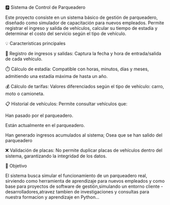 🅿️ Sistema de Control de Parqueadero

Este proyecto consiste en un sistema básico de gestión de parqueadero, diseñado como simulador de capacitación para nuevos empleados. Permite registrar el ingreso y salida de vehículos, calcular su tiempo de estadía y determinar el costo del servicio según el tipo de vehículo.

💡 Características principales

📌 Registro de ingresos y salidas: Captura la fecha y hora de entrada/salida de cada vehículo.

⏱️ Cálculo de estadía: Compatible con horas, minutos, días y meses, admitiendo una estadía máxima de hasta un año.

💰 Cálculo de tarifas: Valores diferenciados según el tipo de vehículo: carro, moto o camioneta.

📋 Historial de vehículos: Permite consultar vehículos que:

Han pasado por el parqueadero.

Están actualmente en el parqueadero.

Han generado ingresos acumulados al sistema; Osea que se han salido del parqueadero

❌ Validación de placas: No permite duplicar placas de vehículos dentro del sistema, garantizando la integridad de los datos.

🎯 Objetivo

El sistema busca simular el funcionamiento de un parqueadero real, sirviendo como herramienta de aprendizaje para nuevos empleados y como base para proyectos de software de gestión,simulando un entorno cliente - desarrolladores,atravez tambien de investigaciones y consultas para nuestra formacion y aprendizaje en Python...
